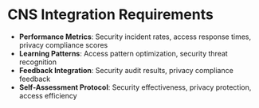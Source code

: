 # CNS Integration Requirements

- **Performance Metrics**: Security incident rates, access response times, privacy compliance scores
- **Learning Patterns**: Access pattern optimization, security threat recognition
- **Feedback Integration**: Security audit results, privacy compliance feedback
- **Self-Assessment Protocol**: Security effectiveness, privacy protection, access efficiency
